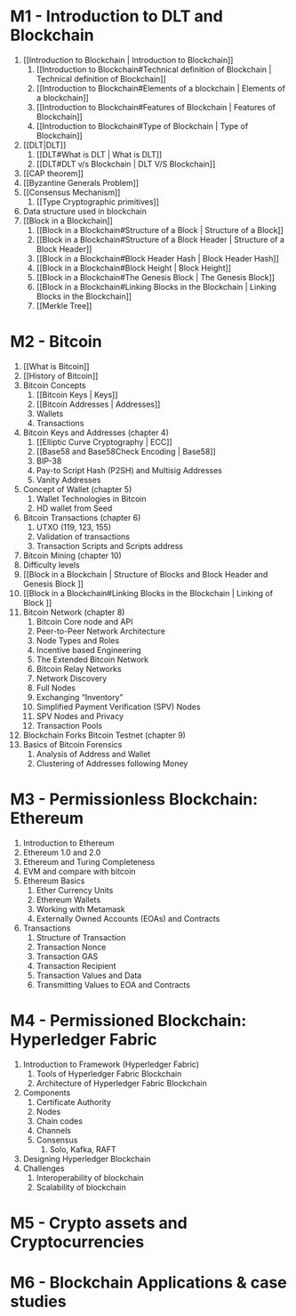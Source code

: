 # M1 - Introduction to DLT and Blockchain
1. [[Introduction to Blockchain | Introduction to Blockchain]]
	1. [[Introduction to Blockchain#Technical definition of Blockchain | Technical definition of Blockchain]]
	2. [[Introduction to Blockchain#Elements of a blockchain | Elements of a blockchain]]
	3. [[Introduction to Blockchain#Features of Blockchain | Features of Blockchain]]
	4. [[Introduction to Blockchain#Type of Blockchain | Type of Blockchain]]
2. [[DLT|DLT]]
	1. [[DLT#What is DLT | What is DLT]]
	2. [[DLT#DLT v/s Blockchain | DLT V/S Blockchain]]
3. [[CAP theorem]]
4. [[Byzantine Generals Problem]]
5. [[Consensus Mechanism]]
	1. [[Type Cryptographic primitives]]
6. Data structure used in blockchain
7. [[Block in a Blockchain]]
	1. [[Block in a Blockchain#Structure of a Block | Structure of a Block]]
	2. [[Block in a Blockchain#Structure of a Block Header | Structure of a Block Header]]
	3. [[Block in a Blockchain#Block Header Hash | Block Header Hash]]
	4. [[Block in a Blockchain#Block Height | Block Height]]
	5. [[Block in a Blockchain#The Genesis Block | The Genesis Block]]
	6. [[Block in a Blockchain#Linking Blocks in the Blockchain | Linking Blocks in the Blockchain]]
	7. [[Merkle Tree]]

# M2 - Bitcoin
1. [[What is Bitcoin]]
2. [[History of Bitcoin]]
3. Bitcoin Concepts
	1. [[Bitcoin Keys | Keys]]
	2. [[Bitcoin Addresses | Addresses]]
	3. Wallets
	4. Transactions
4. Bitcoin Keys and Addresses (chapter 4)
	1. [[Elliptic Curve Cryptography | ECC]]
	2. [[Base58 and Base58Check Encoding | Base58]]
	3. BIP-38
	4. Pay-to Script Hash (P2SH) and Multisig Addresses
	5. Vanity Addresses
5. Concept of Wallet (chapter 5)
	1. Wallet Technologies in Bitcoin 
	2. HD wallet from Seed
6. Bitcoin Transactions (chapter 6)
	1. UTXO (119, 123, 155)
	2. Validation of transactions
	3. Transaction Scripts and Scripts address
7. Bitcoin Mining (chapter 10)
8. Difficulty levels 
9. [[Block in a Blockchain | Structure of Blocks and Block Header and Genesis Block ]]
10. [[Block in a Blockchain#Linking Blocks in the Blockchain | Linking of Block ]]
11. Bitcoin Network (chapter 8)
	1. Bitcoin Core node and API
	2. Peer-to-Peer Network Architecture
	3. Node Types and Roles
	4. Incentive based Engineering
	5. The Extended Bitcoin Network
	6. Bitcoin Relay Networks
	7. Network Discovery
	8. Full Nodes
	9. Exchanging “Inventory”
	10. Simplified Payment Verification (SPV) Nodes
	11. SPV Nodes and Privacy
	12. Transaction Pools
12. Blockchain Forks Bitcoin Testnet (chapter 9)
13. Basics of Bitcoin Forensics
	1. Analysis of Address and Wallet 
	2. Clustering of Addresses following Money

# M3 - Permissionless Blockchain: Ethereum
1. Introduction to Ethereum
2. Ethereum 1.0 and 2.0
3. Ethereum and Turing Completeness
4. EVM and compare with bitcoin 
5. Ethereum Basics
	1. Ether Currency Units
	2. Ethereum Wallets 
	3. Working with Metamask 
	4. Externally Owned Accounts (EOAs) and Contracts
6. Transactions
	1. Structure of Transaction
	2. Transaction Nonce 
	3. Transaction GAS
	4. Transaction Recipient
	5. Transaction Values and Data
	6. Transmitting Values to EOA and Contracts

# M4 - Permissioned Blockchain: Hyperledger Fabric

1. Introduction to Framework (Hyperledger Fabric)
	1. Tools of Hyperledger Fabric Blockchain
	2. Architecture of Hyperledger Fabric Blockchain
2. Components
	1. Certificate Authority
	2. Nodes
	3. Chain codes
	4. Channels
	5. Consensus
		1. Solo, Kafka, RAFT
3. Designing Hyperledger Blockchain
4. Challenges
	1. Interoperability of blockchain
	2. Scalability of blockchain

# M5 - Crypto assets and Cryptocurrencies

# M6 - Blockchain Applications & case studies